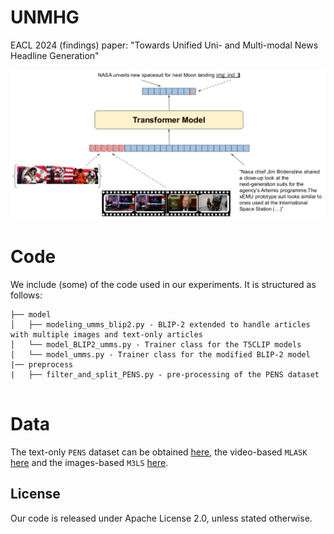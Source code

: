 # UNMHG
EACL 2024 (findings) paper: "Towards Unified Uni- and Multi-modal News Headline Generation"


![UNMHG-overview](./resources/unmhg_overview.png?raw=true)


# Code

We include (some) of the code used in our experiments. It is structured as follows:

```
├── model
│   ├── modeling_umms_blip2.py - BLIP-2 extended to handle articles with multiple images and text-only articles
│   └── model_BLIP2_umms.py - Trainer class for the T5CLIP models
│   └── model_umms.py - Trainer class for the modified BLIP-2 model
|── preprocess
|   ├── filter_and_split_PENS.py - pre-processing of the PENS dataset


```

# Data

The text-only `PENS` dataset can be obtained [here](https://msnews.github.io/pens_data.html), the video-based `MLASK` [here](http://hdl.handle.net/11234/1-5135) and the images-based `M3LS` [here](https://github.com/Raghvendra-14/M3LS).

## License

Our code is released under Apache License 2.0, unless stated otherwise.
